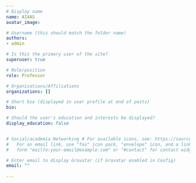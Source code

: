 ```yaml
---
# Display name
name: AI4AS
avatar_image: 

# Username (this should match the folder name)
authors:
- admin

# Is this the primary user of the site?
superuser: true

# Role/position
role: Professor

# Organizations/Affiliations
organizations: []

# Short bio (displayed in user profile at end of posts)
bio: 

# Should the user's education and interests be displayed?
display_education: false


# Social/academia Networking # For available icons, see: https://sourcethemes.com/academic/docs/widgets/#icons
#   For an email link, use "fas" icon pack, "envelope" icon, and a link in the
#   form "mailto:your-email@example.com" or "#contact" for contact widget.

# Enter email to display Gravatar (if Gravatar enabled in Config)
email: ""
  
---
```


